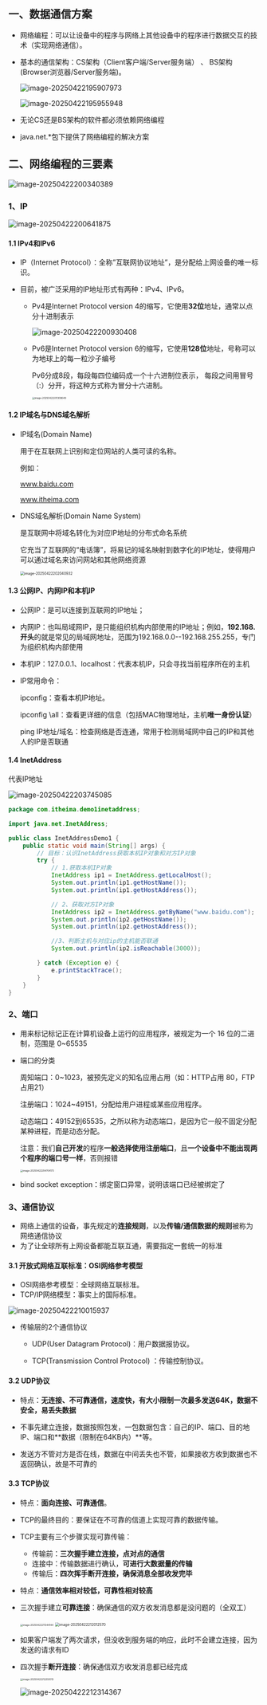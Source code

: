 ## 一、数据通信方案

- 网络编程：可以让设备中的程序与网络上其他设备中的程序进行数据交互的技术（实现网络通信）。

- 基本的通信架构：CS架构（Client客户端/Server服务端） 、 BS架构(Browser浏览器/Server服务端)。

  ![image-20250422195907973](./images/day05-网络编程、即时通信/image-20250422195907973.png)

  ![image-20250422195955948](./images/day05-网络编程、即时通信/image-20250422195955948.png)

- 无论CS还是BS架构的软件都必须依赖网络编程

- java.net.*包下提供了网络编程的解决方案

## 二、网络编程的三要素

![image-20250422200340389](./images/day05-网络编程、即时通信/image-20250422200340389.png)

### 1、IP

![image-20250422200641875](./images/day05-网络编程、即时通信/image-20250422200641875.png)

#### 1.1 IPv4和IPv6

- IP（Internet Protocol）：全称”互联网协议地址”，是分配给上网设备的唯一标识。

- 目前，被广泛采用的IP地址形式有两种：IPv4、IPv6。

  - Pv4是Internet Protocol version 4的缩写，它使用**32位**地址，通常以点分十进制表示

    ![image-20250422200930408](./images/day05-网络编程、即时通信/image-20250422200930408.png)

  - Pv6是Internet Protocol version 6的缩写，它使用**128位**地址，号称可以为地球上的每一粒沙子编号

    Pv6分成8段，每段每四位编码成一个十六进制位表示， 每段之间用冒号（:）分开，将这种方式称为冒分十六进制。

    <img src="./images/day05-网络编程、即时通信/image-20250422201308649.png" alt="image-20250422201308649" style="zoom: 33%;" />

#### 1.2 IP域名与DNS域名解析

- IP域名(Domain Name)

  用于在互联网上识别和定位网站的人类可读的名称。

  例如：

  www.baidu.com

  www.itheima.com

- DNS域名解析(Domain Name System)

  是互联网中将域名转化为对应IP地址的分布式命名系统

  它充当了互联网的“电话簿”，将易记的域名映射到数字化的IP地址，使得用户可以通过域名来访问网站和其他网络资源

  <img src="./images/day05-网络编程、即时通信/image-20250422202040932.png" alt="image-20250422202040932" style="zoom:50%;" />

#### 1.3 公网IP、内网IP和本机IP

- 公网IP：是可以连接到互联网的IP地址；

- 内网IP：也叫局域网IP，是只能组织机构内部使用的IP地址；例如，**192.168. 开头**的就是常见的局域网地址，范围为192.168.0.0--192.168.255.255，专门为组织机构内部使用

- 本机IP：127.0.0.1、localhost：代表本机IP，只会寻找当前程序所在的主机

- IP常用命令：

  ipconfig：查看本机IP地址。

  ipconfig \all：查看更详细的信息（包括MAC物理地址，主机**唯一身份认证**）

  ping IP地址/域名：检查网络是否连通，常用于检测局域网中自己的IP和其他人的IP是否联通

#### 1.4 InetAddress

代表IP地址

![image-20250422203745085](./images/day05-网络编程、即时通信/image-20250422203745085.png)

```java
package com.itheima.demo1inetaddress;

import java.net.InetAddress;

public class InetAddressDemo1 {
    public static void main(String[] args) {
        // 目标：认识InetAddress获取本机IP对象和对方IP对象
        try {
            // 1.获取本机IP对象
            InetAddress ip1 = InetAddress.getLocalHost();
            System.out.println(ip1.getHostName());
            System.out.println(ip1.getHostAddress());

            // 2、获取对方IP对象
            InetAddress ip2 = InetAddress.getByName("www.baidu.com");
            System.out.println(ip2.getHostName());
            System.out.println(ip2.getHostAddress());

            //3、判断主机与对应ip的主机能否联通
            System.out.println(ip2.isReachable(3000));

        } catch (Exception e) {
            e.printStackTrace();
        }
    }
}
```

### 2、端口

- 用来标记标记正在计算机设备上运行的应用程序，被规定为一个 16 位的二进制，范围是 0~65535

- 端口的分类

  周知端口：0~1023，被预先定义的知名应用占用（如：HTTP占用 80，FTP占用21） 

  注册端口：1024~49151，分配给用户进程或某些应用程序。

  动态端口：49152到65535，之所以称为动态端口，是因为它一般不固定分配某种进程，而是动态分配。

  注意：我们**自己开发**的程序**一般选择使用注册端口**，且**一个设备中不能出现两个程序的端口号一样**，否则报错

  <img src="./images/day05-网络编程、即时通信/image-20250422204704173.png" alt="image-20250422204704173" style="zoom:33%;" />

- bind socket exception：绑定窗口异常，说明该端口已经被绑定了

### 3、通信协议

- 网络上通信的设备，事先规定的**连接规则**，以及**传输/通信数据的规则**被称为网络通信协议
- 为了让全球所有上网设备都能互联互通，需要指定一套统一的标准

#### 3.1 开放式网络互联标准：OSI网络参考模型

- OSI网络参考模型：全球网络互联标准。
- TCP/IP网络模型：事实上的国际标准。

![image-20250422210015937](./images/day05-网络编程、即时通信/image-20250422210015937.png)

- 传输层的2个通信协议

  - UDP(User Datagram Protocol)：用户数据报协议。

  - TCP(Transmission Control Protocol) ：传输控制协议。

#### 3.2 UDP协议

- 特点：**无连接、不可靠通信，速度快，有大小限制一次最多发送64K，数据不安全，易丢失数据**

- 不事先建立连接，数据按照包发，一包数据包含：自己的IP、端口、目的地IP、端口和**数据（限制在64KB内）**等。

- 发送方不管对方是否在线，数据在中间丢失也不管，如果接收方收到数据也不返回确认，故是不可靠的

#### 3.3 TCP协议

- 特点：**面向连接、可靠通信**。

- TCP的最终目的：要保证在不可靠的信道上实现可靠的数据传输。

- TCP主要有三个步骤实现可靠传输：

  - 传输前：**三次握手建立连接，点对点的通信**
  - 连接中：传输数据进行确认，**可进行大数据量的传输**
  - 传输后：**四次挥手断开连接，确保消息全部收发完毕**

- 特点：**通信效率相对较低，可靠性相对较高**

- 三次握手建立**可靠连接**：确保通信的双方收发消息都是没问题的（全双工）

  <img src="./images/day05-网络编程、即时通信/image-20250422211344144.png" alt="image-20250422211344144" style="zoom: 33%;" />

  <img src="./images/day05-网络编程、即时通信/image-20250422212012570.png" alt="image-20250422212012570" style="zoom:50%;" />

- 如果客户端发了两次请求，但没收到服务端的响应，此时不会建立连接，因为发送的请求有ID

- 四次握手**断开连接**：确保通信双方收发消息都已经完成

  <img src="./images/day05-网络编程、即时通信/image-20250422212250013.png" alt="image-20250422212250013" style="zoom:33%;" />

  ![image-20250422212314367](./images/day05-网络编程、即时通信/image-20250422212314367.png)

